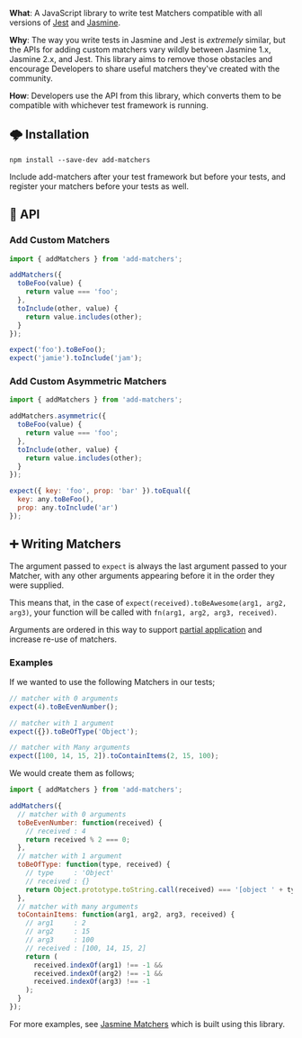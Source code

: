 **What**: A JavaScript library to write test Matchers compatible with all
versions of [Jest](http://facebook.github.io/jest/) and
[Jasmine](https://jasmine.github.io/).

**Why**: The way you write tests in Jasmine and Jest is _extremely_ similar, but
the APIs for adding custom matchers vary wildly between Jasmine 1.x, Jasmine
2.x, and Jest. This library aims to remove those obstacles and encourage
Developers to share useful matchers they've created with the community.

**How**: Developers use the API from this library, which converts them to be
compatible with whichever test framework is running.

## 🌩 Installation

```
npm install --save-dev add-matchers
```

Include add-matchers after your test framework but before your tests, and
register your matchers before your tests as well.

## 📝 API

### Add Custom Matchers

```js
import { addMatchers } from 'add-matchers';

addMatchers({
  toBeFoo(value) {
    return value === 'foo';
  },
  toInclude(other, value) {
    return value.includes(other);
  }
});
```

```js
expect('foo').toBeFoo();
expect('jamie').toInclude('jam');
```

### Add Custom Asymmetric Matchers

```js
import { addMatchers } from 'add-matchers';

addMatchers.asymmetric({
  toBeFoo(value) {
    return value === 'foo';
  },
  toInclude(other, value) {
    return value.includes(other);
  }
});
```

```js
expect({ key: 'foo', prop: 'bar' }).toEqual({
  key: any.toBeFoo(),
  prop: any.toInclude('ar')
});
```

## ➕ Writing Matchers

The argument passed to `expect` is always the last argument passed to your
Matcher, with any other arguments appearing before it in the order they were
supplied.

This means that, in the case of
`expect(received).toBeAwesome(arg1, arg2, arg3)`, your function will be called
with `fn(arg1, arg2, arg3, received)`.

Arguments are ordered in this way to support
[partial application](http://ejohn.org/blog/partial-functions-in-javascript/)
and increase re-use of matchers.

### Examples

If we wanted to use the following Matchers in our tests;

```js
// matcher with 0 arguments
expect(4).toBeEvenNumber();

// matcher with 1 argument
expect({}).toBeOfType('Object');

// matcher with Many arguments
expect([100, 14, 15, 2]).toContainItems(2, 15, 100);
```

We would create them as follows;

```js
import { addMatchers } from 'add-matchers';

addMatchers({
  // matcher with 0 arguments
  toBeEvenNumber: function(received) {
    // received : 4
    return received % 2 === 0;
  },
  // matcher with 1 argument
  toBeOfType: function(type, received) {
    // type     : 'Object'
    // received : {}
    return Object.prototype.toString.call(received) === '[object ' + type + ']';
  },
  // matcher with many arguments
  toContainItems: function(arg1, arg2, arg3, received) {
    // arg1     : 2
    // arg2     : 15
    // arg3     : 100
    // received : [100, 14, 15, 2]
    return (
      received.indexOf(arg1) !== -1 &&
      received.indexOf(arg2) !== -1 &&
      received.indexOf(arg3) !== -1
    );
  }
});
```

For more examples, see
[Jasmine Matchers](https://github.com/JamieMason/Jasmine-Matchers/tree/master/src)
which is built using this library.
